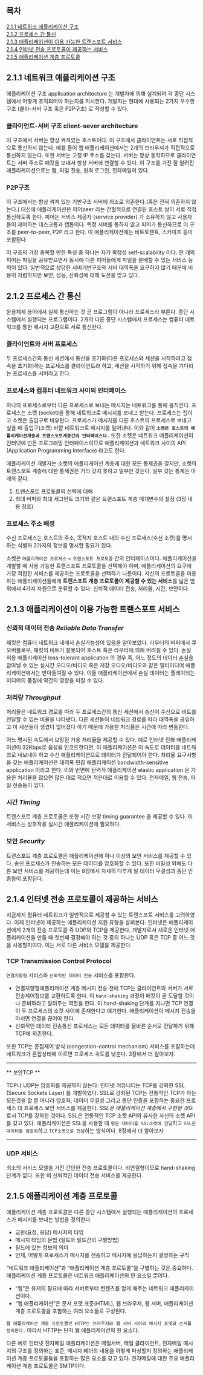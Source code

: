 ## 목차

[2.1.1 네트워크 애플리케이션 구조](#211-네트워크-애플리케이션-구조)</br> [2.1.2 프로세스 간 통신](#212-프로세스-간-통신)</br> [2.1.3 애플리케이션이 이용 가능한 트랜스포트 서비스](#213-애플리케이션이-이용-가능한-트랜스포트-서비스)</br> [2.1.4 인터넷 전송 프로토콜이 제공하는 서비스](#214-인터넷-전송-프로토콜이-제공하는-서비스)</br> [2.1.5 애플리케이션 계층 프로토콜](#215-애플리케이션-계층-프로토콜)</br>

## 2.1.1 네트워크 애플리케이션 구조

애플리케이션 구조 application architecture 는 개발자에 의해 설계되며 각 종단 시스템에서 어떻게 조직되어야 하는지를 지시한다. 개발자는 현대에 사용되는 2가지 우수한 구조 (클라-서버 구조 혹은 P2P구조) 로 작성할 수 있다.

### 클라이언트-서버 구조 client-sever architecture

이 구조에서 서버는 항상 켜져있는 호스트이다. 이 구조에서 클라이언트는 서로 직접적으로 통신하지 않는다. 예를 들어 웹 애플리케이션에서는 2개의 브라우저가 직접적으로 통신하지 않는다. 또한 서버는 고정 IP 주소를 갖는다. 서버는 항상 동작하므로 클라이언트는 서버 주소로 패킷을 보내서 항상 서버에 연결할 수 있다. 이 구조를 가진 잘 알려진 애플리케이션으로는 웹, 파일 전송, 원격 로그인, 전자메일이 있다.

### P2P구조

이 구조에서는 항상 켜져 있는 기반구조 서버에 최소로 의존한다.(혹은 전혀 의존하지 않는다.) 대신에 애플리케이션은 피어peer 라는 간헐적으로 연결된 호스트 쌍이 서로 직접 통신하도록 한다. 피어는 서비스 제공자 (service provider) 가 소유하지 않고 사용자들이 제어하는 데스크톱과 랩톱이다. 특정 서버를 통하지 않고 피어가 통신하므로 이 구조를 peer-to-peer, P2P 라고 한다. 이 애플리케이션에는 비트토렌트, 스카이프 등이 포함된다.

이 구조의 가장 중목할 만한 특성 중 하나는 자가 확장성 self-scalability 이다. 한 개의 피어는 파일을 공유받으면서 동시에 다른 피어들에게 파일을 분배할 수 있는 서비스 능력이 있다. 일반적으로 상당한 서버기반구조와 서버 대역폭을 요구하지 않기 때문에 비용이 저렴하지만 보안, 성능, 신뢰성에 대해 도전을 받고 있다.

## 2.1.2 프로세스 간 통신

운용체제 용어에서 실제 통신하는 것 곧 프로그램이 아니라 프로세스라 부른다. 종단 시스템에서 실행되는 프로그램이다. 2개의 다른 종단 시스템에서 프로세스는 컴퓨터 네트워크를 통한 메시지 교환으로 서로 통신한다.

### 클라이언트와 서버 프로세스

두 프로세스간의 통신 세션에서 통신을 초기화(다른 프로세스와 세션을 시작하려고 접속을 초기화)하는 프로세스를 클라이언트라 하고, 세션을 시작하기 위해 접속을 기다리는 프로세스를 서버라고 한다.

### 프로세스와 컴퓨터 네트워크 사이의 인터페이스

하나의 프로세스로부터 다른 프로세스로 보내는 메시지는 네트워크를 통해 움직인다. 프로세스는 소켓 (socket)을 통해 네트워크로 메시지를 보내고 받는다. 프로세스는 집이고 소켓은 출입구로 비유된다. 프로세스가 메시지를 다른 호스트의 프로세스로 보내고 싶을 때 출입구(소켓) 바깥 네트워크로 메시지를 밀어낸다. 이와 같이 **`소켓은 호스트의 애플리케이션계층과 트랜스포트계층간의 인터페이스다.`** 또한 소켓은 네트워크 애플리케이션이 인터넷에 만든 프로그래밍 인터페이스이므로 애플리케이션과 네트워크 사이의 API (Application Programming Interface) 라고도 한다.

애플리케이션 개발자는 소켓의 애플리케이션 계층에 대한 모든 통제권을 갖지만, 소켓의 트랜스포트 계층에 대한 통제권은 거의 갖지 못하고 일부만 갖는다. 일부 갖는 통제는 아래와 같다.

1. 트랜스포트 프로토콜의 선택에 대해
2. 최대 버퍼와 최대 세그먼트 크기와 같은 트랜스포트 계층 매개변수의 설정 (3장 내용 참조)

### 프로세스 주소 배정

수신 프로세스는 호스트의 주소, 목적지 호스트 내의 수신 프로세스(수신 소켓)를 명시하는 식별자 2가지의 정보를 명시할 필요가 있다.

소켓은 `애플리케이션 프로세스` ~ `트랜스포트 프로토콜` 간의 인터페이스이다. 애플리케이션을 개발할 때 사용 가능한 트랜스포트 프로토콜을 선택해야 하며, 애플리케이션의 요구에 가장 적합한 서비스를 제공하는 프로토콜을 선택하기 나름이다. 자신의 프로토콜을 이용하는 애플리케이션들에게 **트랜스포트 계층 프로토콜이 제공할 수 있는 서비스**를 넓은 범위에서 4가지 차원으로 분류할 수 있다. 신뢰적 데이터 전송, 처리율, 시간, 보안이다.

## 2.1.3 애플리케이션이 이용 가능한 트랜스포트 서비스

### 신뢰적 데이터 전송 _Reliable Data Transfer_

패킷은 컴퓨터 네트워크 내에서 손실가능성이 있음을 알아보았다. 라우터의 버퍼에서 큐 오버플로우, 패킷의 비트가 잘못되어 호스트 혹은 라우터에 의해 버려질 수 있다. 손실 허용 애플리케이션 loss-tolerant application 의 경우 즉, 어느 정도의 데이터 손실을 참아낼 수 있는 실시간 오디오/비디오 혹은 저장 오디오/비디오와 같은 멀티미디어 애플리케이션에서는 받아들여질 수 있다. 이들 애플리케이션에서 손실 데이터는 플레이되는 미디어의 품질에 약간의 영향을 미칠 수 있다.

### 처리량 _Throughput_

처리율은 네트워크 경로를 따라 두 프로세스간의 통신 세션에서 송신이 수신으로 비트를 전달할 수 있는 비율을 나타낸다. 다른 세션들이 네트워크 경로를 따라 대역폭을 공유하고 이 세션들이 생겼다 없어졌다 하기 때문에 가용한 처리율은 시간에 따라 변동한다.

어느 명시된 속도에서 보장된 가용 처리율을 제공할 수 있다. 예로 인터넷 전화 애플리케이션이 32Kbps로 음성을 인코드한다면, 이 애플리케이션은 이 속도로 데이터를 네트워크로 내보내야 하고 수신 애플리케이션으로 데이터가 전달되어야 한다. 처리율 요구사항을 갖는 애플리케이션은 대역폭 민감 애플리케이션 bandwidth-sensitive application 이라고 한다. 이와 반면에 탄력적 애플리케이션 elastic application 은 가용한 처리율을 많으면 많은 대로 적으면 적은대로 이용할 수 있다. 전자메일, 웹 전송, 파일 전송등이 있다.

### 시간 _Timing_

트랜스포트 계층 프로토콜은 또한 시간 보장 timing guarantee 을 제공할 수 있다. 이 서비스는 상호작용 실시간 애플리케이션에 필요하다.

### 보안 _Security_

트랜스포트 계층 프로토콜은 애플리케이션에 하나 이상의 보안 서비스를 제공할 수 있다. 송신 프로세스가 전송하는 모든 데이터를 암호화할 수 있다. 또한 비밀성 외에도 다른 보안 서비스를 제공하는데 이는 8장에서 자세히 다루게 될 데이터 무결성과 종단 인증등이 포함된다.

## 2.1.4 인터넷 전송 프로토콜이 제공하는 서비스

지금까지 컴퓨터 네트워크가 일반적으로 제공할 수 있는 트랜스포트 서비스를 고려하였다. 이제 인터넷이 제공하는 애플리케이션 지원 유형을 살펴본다. 인터넷은 애플리케이션에게 2개의 전송 프로토콜 즉 UDP와 TCP을 제공한다. 개발자로서 새로운 인터넷 애플리케이션을 만들 때 첫번째 결정해야 하는 것 중의 하나는 UDP 혹은 TCP 중 어느 것을 사용할지이다. 이는 서로 다른 서비스 모델을 제공한다.

### TCP Transmission Control Protocol

`연결지향형` 서비스와 `신뢰적인 데이터 전송` 서비스를 포함한다.

- 연결지향형애플리케이션 계층 메시지 전송 전에 TCP는 클라이언트와 서버가 서로 전송제어정보를 교환하도록 한다. 이 `hand-shaking` 과정이 패킷이 곧 도달할 것이니 준비하라고 알려주는 역할을 한다. 이 hand-shaking 단계를 지나면 TCP 연결이 두 프로세스의 소켓 사이에 존재한다고 얘기한다. 애플리케이션이 메시지 전송을 마치면 연결을 끊어야 한다.
- 신뢰적인 데이터 전송통신 프로세스는 모든 데이터를 올바른 순서로 전달하기 위해 TCP에 의존한다.

또한 TCP는 혼잡제어 방식 (congestion-control mechanism) 서비스를 포함하는데 네트워크가 혼잡상태에 이르면 프로세스 속도를 낮춘다. 3장에서 더 알아보자.

---

** 보안TCP **

TCP나 UDP는 암호화를 제공하지 않는다. 인터넷 커뮤니티는 TCP를 강화한 SSL (Secure Sockets Layer) 를 개발하였다. SSL로 강화된 TCP는 전통적인 TCP가 하는 모든것을 할 뿐 아니라 암호화, 데이터 무결성 그리고 종단 인증을 포함하는 중요한 프로세스 대 프로세스 보안 서비스를 제공한다. *SSL은 애플리케이션 계층에서 구현된 것*으로서 TCP를 강화한 것이다. SSL은 전통적인 TCP 소켓 API와 유사한 자신의 소켓 API를 갖고 있다. 애플리케이션은 SSL을 사용할 때 `평문 데이터를 SSL소켓에 전달`하고 `SSL은 데이터를 암호화`하고 `TCP소켓으로 전달`하는 방식이다. 8장에서 더 알아보자

---

### UDP 서비스

최소의 서비스 모델을 가진 간단한 전송 프로토콜이다. 비연결형이므로 hand-shaking 단계가 없다. 또한 비 신뢰적인 데이터 전송 서비스를 제공한다.

## 2.1.5 애플리케이션 계층 프로토콜

애플리케이션 계층 프로토콜은 다른 종단 시스템에서 실행되는 애플리케이션의 프로세스가 메시지를 보내는 방법을 정의한다.

- 교환(요청, 응답) 메시지의 타입
- 메시지 타입의 문법 (필드와 필드간의 구별방법)
- 필드에 있는 정보의 의미
- 언제, 어떻게 프로세스가 메시지를 전송하고 메시지에 응답하는지 결정하는 규칙

“네트워크 애플리케이션”과 “애플리케이션 계층 프로토콜”을 구별하는 것은 중요하다. 애플리케이션 계층 프로토콜은 네트워크 애플리케이션의 한 요소일 뿐이다.

- “웹”은 유저의 필요에 따라 서버로부터 컨텐츠를 얻게 해주는 네트워크 애플리케이션이다.
- “웹 애플리케이션”은 문서 포맷 표준(HTML), 웹 브라우저, 웹 서버, 애플리케이션 계층 프로토콜을 포함하는 여러 요소들로 구성된다.

`웹 애플리케이션 계층 프로토콜인 HTTP는 브라우저와 웹 서버 사이의 메시지 포맷과 순서를 정의한다.` 따라서 HTTP는 단지 웹 애플리케이션의 한 요소다.

다른 예로 인터넷 전자메일 애플리케이션은 메일서버, 메일 클라이언트, 전자메일 메시지의 구조를 정의하는 표준, 메시지 헤더의 내용을 어떻게 파싱할지 정의하는 애플리케이션 계층 프로토콜들을 포함하는 많은 요소를 갖고 있다. 전자메일에 대한 주요 애플리케이션 계층 프로토콜은 SMTP이다.
